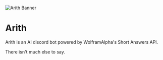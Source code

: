 ![Arith Banner](https://github.com/user-attachments/assets/19dccb6d-7e26-43ad-9558-2d6c70712818)

# Arith
Arith is an AI discord bot powered by WolframAlpha's Short Answers API.

There isn't much else to say.
